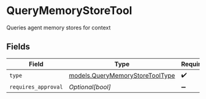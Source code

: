 # QueryMemoryStoreTool

Queries agent memory stores for context


## Fields

| Field                                                                    | Type                                                                     | Required                                                                 | Description                                                              |
| ------------------------------------------------------------------------ | ------------------------------------------------------------------------ | ------------------------------------------------------------------------ | ------------------------------------------------------------------------ |
| `type`                                                                   | [models.QueryMemoryStoreToolType](../models/querymemorystoretooltype.md) | :heavy_check_mark:                                                       | N/A                                                                      |
| `requires_approval`                                                      | *Optional[bool]*                                                         | :heavy_minus_sign:                                                       | N/A                                                                      |